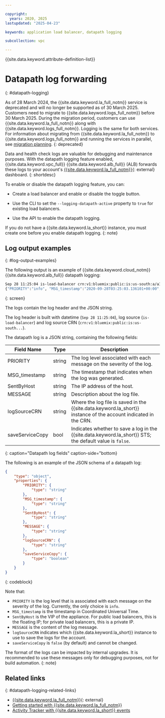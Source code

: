 ```yaml
---

copyright:
  years: 2020, 2025
lastupdated: "2025-04-23"

keywords: application load balancer, datapath logging

subcollection: vpc

---
```


{{site.data.keyword.attribute-definition-list}}

# Datapath log forwarding
{: #datapath-logging}

As of 28 March 2024, the {{site.data.keyword.la_full_notm}} service is deprecated and will no longer be supported as of 30 March 2025. Customers need to migrate to {{site.data.keyword.logs_full_notm}} before 30 March 2025. During the migration period, customers can use {{site.data.keyword.la_full_notm}} along with {{site.data.keyword.logs_full_notm}}. Logging is the same for both services. For information about migrating from {{site.data.keyword.la_full_notm}} to {{site.data.keyword.logs_full_notm}} and running the services in parallel, see [migration planning](/docs/cloud-logs?topic=cloud-logs-migration-intro).
{: deprecated} 

Data and health check logs are valuable for debugging and maintenance purposes. With the datapath logging feature enabled, {{site.data.keyword.vpc_full}} {{site.data.keyword.alb_full}} (ALB) forwards these logs to your account's [{{site.data.keyword.la_full_notm}}](https://cloud.ibm.com/observe/logging){: external} dashboard.
{: shortdesc}

To enable or disable the datapath logging feature, you can:

* Create a load balancer and enable or disable the toggle button.

* Use the CLI to set the `--logging-datapath-active` property to `true` for existing load balancers.

* Use the API to enable the datapath logging.

If you do not have a {{site.data.keyword.la_short}} instance, you must create one before you enable datapath logging.
{: note}

## Log output examples
{: #log-output-examples}

The following output is an example of {{site.data.keyword.cloud_notm}} {{site.data.keyword.alb_full}} datapath logging:

```sh
Sep 28 11:25:04 is-load-balancer crn:v1:bluemix:public:is:us-south:a/a1234567::load-balancer:r006-6ba32c0e-830c-483c-871a-0240c10662cf
{"PRIORITY":"info", "MSG_timestamp":"2020-09-28T03:25:03.136101+00:00", "SentByHost":"150.238.66.162", "MESSAGE":" Connect from 222.72.143.92:38605 to 10.240.128.5:62776 (r006-6ba32c0e-830c-483c-871a-0240c10662cf/HTTP)", "logSourceCRN":"crn:v1:bluemix:public:is:us-south:a/a1234567::load-balancer:r006-6ba32c0e-830c-483c-871a-0240c10662cf", "saveServiceCopy":false}
```
{: screen}

The logs contain the log header and the JSON string.

The log header is built with datetime (`Sep 28 11:25:04`), log source (`is-load-balancer`) and log source CRN (`crn:v1:bluemix:public:is:us-south...`).

The datapath log is a JSON string, containing the following fields:

| Field Name | Type | Description |
| ---- | --- | ----- |
| PRIORITY | string | The log level associated with each message on the severity of the log. |
| MSG_timestamp | string | The timestamp that indicates when the log was generated. |
| SentByHost | string | The IP address of the host. |
| MESSAGE | string | Description about the log file. |
| logSourceCRN | string | Where the log file is saved in the {{site.data.keyword.la_short}} instance of the account indicated in the CRN. |
| saveServiceCopy | bool | Indicates whether to save a log in the {{site.data.keyword.la_short}} STS; the default value is `false`. |
{: caption="Datapath log fields" caption-side="bottom}

The following is an example of the JSON schema of a datapath log:

```json
{
    "type": "object",
    "properties": {
        "PRIORITY": {
            "type": "string"
        },
        "MSG_timestamp": {
            "type": "string"
        },
        "SentByHost": {
            "type": "string"
        },
        "MESSAGE": {
            "type": "string"
        },
        "logSourceCRN": {
            "type": "string"
        },
        "saveServiceCopy": {
            "type": "boolean"
        }
    }
}
```
{: codeblock}

Note that:

* `PRIORITY` is the log level that is associated with each message on the severity of the log. Currently, the only choice is `info`.
* `MSG_timestamp` is the timestamp in Coordinated Universal Time.
* `SentByHost` is the VIP of the appliance. For public load balancers, this is the floating IP; for private load balancers, this is a private IP.
* `MESSAGE` is the content of the log message.
* `logSourceCRN` indicates which {{site.data.keyword.la_short}} instance to use to save the logs for the account.
* `saveServiceCopy` is `false` (by default) and cannot be changed.

The format of the logs can be impacted by internal upgrades. It is recommended to use these messages only for debugging purposes, not for build automation.
{: note}

## Related links
{: #datapath-logging-related-links}

* [{{site.data.keyword.la_full_notm}}](https://cloud.ibm.com/observe/logging){: external}
* [Getting started with {{site.data.keyword.la_full_notm}}](/docs/log-analysis?topic=log-analysis-getting-started)
* [Activity Tracker with {{site.data.keyword.la_short}} events](/docs/vpc?topic=vpc-at_events#events-load-balancers)
